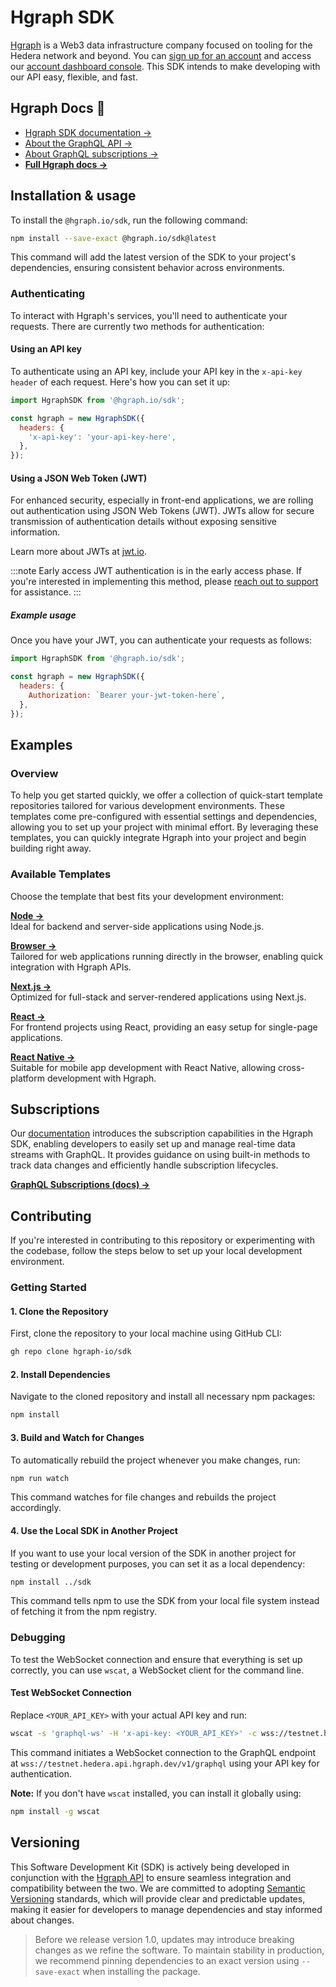 # Hgraph SDK

[Hgraph](https://hgraph.io) is a Web3 data infrastructure company focused on tooling for the Hedera network and beyond. You can [sign up for an account](https://hgraph.com/pricing) and access our [account dashboard console](https://console.hgraph.io). This SDK intends to make developing with our API easy, flexible, and fast.

## Hgraph Docs 📖
- [Hgraph SDK documentation →](https://docs.hgraph.com/category/hgraph-sdk)
- [About the GraphQL API →](https://docs.hgraph.com/graphql-api/subscriptions)
- [About GraphQL subscriptions →](https://docs.hgraph.com/graphql-api/subscriptions)
- **[Full Hgraph docs →](https://docs.hgraph.com/)**

## Installation & usage

To install the `@hgraph.io/sdk`, run the following command:

```bash
npm install --save-exact @hgraph.io/sdk@latest
```

This command will add the latest version of the SDK to your project's dependencies, ensuring consistent behavior across environments.

### Authenticating

To interact with Hgraph's services, you'll need to authenticate your requests. There are currently two methods for authentication:

#### Using an API key

To authenticate using an API key, include your API key in the `x-api-key header` of each request. Here's how you can set it up:

```javascript
import HgraphSDK from '@hgraph.io/sdk';

const hgraph = new HgraphSDK({
  headers: {
    'x-api-key': 'your-api-key-here',
  },
});
```

#### Using a JSON Web Token (JWT)

For enhanced security, especially in front-end applications, we are rolling out authentication using JSON Web Tokens (JWT). JWTs allow for secure transmission of authentication details without exposing sensitive information.

Learn more about JWTs at [jwt.io](https://jwt.io/).

:::note Early access
JWT authentication is in the early access phase. If you're interested in implementing this method, please [reach out to support](https://docs.hgraph.com/support) for assistance.
:::

##### Example usage

Once you have your JWT, you can authenticate your requests as follows:

```javascript
import HgraphSDK from '@hgraph.io/sdk';

const hgraph = new HgraphSDK({
  headers: {
    Authorization: `Bearer your-jwt-token-here`,
  },
});
```
## Examples

### Overview

To help you get started quickly, we offer a collection of quick-start template repositories tailored for various development environments. These templates come pre-configured with essential settings and dependencies, allowing you to set up your project with minimal effort. By leveraging these templates, you can quickly integrate Hgraph into your project and begin building right away.

### Available Templates

Choose the template that best fits your development environment:

**[Node →](https://github.com/hgraph-io/nodejs-template)**  
Ideal for backend and server-side applications using Node.js.

**[Browser →](https://github.com/hgraph-io/browser-template)**  
Tailored for web applications running directly in the browser, enabling quick integration with Hgraph APIs.

**[Next.js →](https://github.com/hgraph-io/nextjs-template)**  
Optimized for full-stack and server-rendered applications using Next.js.

**[React →](https://github.com/hgraph-io/react-template)**  
For frontend projects using React, providing an easy setup for single-page applications.

**[React Native →](https://github.com/hgraph-io/react-native-template)**  
Suitable for mobile app development with React Native, allowing cross-platform development with Hgraph.

## Subscriptions

Our [documentation](https://docs.hgraph.com/graphql-api/subscriptions) introduces the subscription capabilities in the Hgraph SDK, enabling developers to easily set up and manage real-time data streams with GraphQL. It provides guidance on using built-in methods to track data changes and efficiently handle subscription lifecycles.

**[GraphQL Subscriptions (docs) →](https://docs.hgraph.com/graphql-api/subscriptions)** 

## Contributing

If you're interested in contributing to this repository or experimenting with the codebase, follow the steps below to set up your local development environment.

### Getting Started

#### 1. Clone the Repository

First, clone the repository to your local machine using GitHub CLI:

```bash
gh repo clone hgraph-io/sdk
```

#### 2. Install Dependencies

Navigate to the cloned repository and install all necessary npm packages:

```bash
npm install
```

#### 3. Build and Watch for Changes

To automatically rebuild the project whenever you make changes, run:

```bash
npm run watch
```

This command watches for file changes and rebuilds the project accordingly.

#### 4. Use the Local SDK in Another Project

If you want to use your local version of the SDK in another project for testing or development purposes, you can set it as a local dependency:

```bash
npm install ../sdk
```

This command tells npm to use the SDK from your local file system instead of fetching it from the npm registry.

### Debugging

To test the WebSocket connection and ensure that everything is set up correctly, you can use `wscat`, a WebSocket client for the command line.

#### Test WebSocket Connection

Replace `<YOUR_API_KEY>` with your actual API key and run:

```bash
wscat -s 'graphql-ws' -H 'x-api-key: <YOUR_API_KEY>' -c wss://testnet.hedera.api.hgraph.dev/v1/graphql
```

This command initiates a WebSocket connection to the GraphQL endpoint at `wss://testnet.hedera.api.hgraph.dev/v1/graphql` using your API key for authentication.

**Note:** If you don't have `wscat` installed, you can install it globally using:

```bash
npm install -g wscat
```

## Versioning

This Software Development Kit (SDK) is actively being developed in conjunction with the [Hgraph API](https://hgraph.com) to ensure seamless integration and compatibility between the two. We are committed to adopting [Semantic Versioning](https://semver.org) standards, which will provide clear and predictable updates, making it easier for developers to manage dependencies and stay informed about changes.

> Before we release version 1.0, updates may introduce breaking changes as we refine the software. To maintain stability in production, we recommend pinning dependencies to an exact version using `--save-exact` when installing the package.
